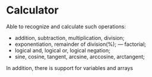 # Calculator

Able to recognize and calculate such operations:
- addition, subtraction, multiplication, division;
- exponentiation, remainder of division(%);
— factorial;
- logical and, logical or, logical negation;
- sine, cosine, tangent, arcsine, arccosine, arctangent;

In addition, there is support for variables and arrays
